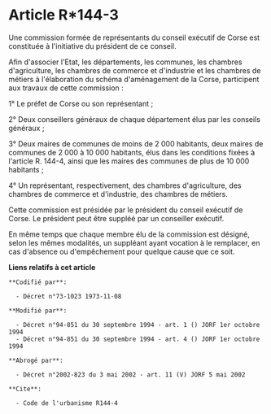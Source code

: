 # Article R*144-3

Une commission formée de représentants du conseil exécutif de Corse est constituée à l'initiative du président de ce conseil.

Afin d'associer l'Etat, les départements, les communes, les chambres d'agriculture, les chambres de commerce et d'industrie
et les chambres de métiers à l'élaboration du schéma d'aménagement de la Corse, participent aux travaux de cette commission :

1° Le préfet de Corse ou son représentant ;

2° Deux conseillers généraux de chaque département élus par les conseils généraux ;

3° Deux maires de communes de moins de 2 000 habitants, deux maires de communes de 2 000 à 10 000 habitants, élus dans les
conditions fixées à l'article R. 144-4, ainsi que les maires des communes de plus de 10 000 habitants ;

4° Un représentant, respectivement, des chambres d'agriculture, des chambres de commerce et d'industrie, des chambres de
métiers.

Cette commission est présidée par le président du conseil exécutif de Corse. Le président peut être suppléé par un conseiller
exécutif.

En même temps que chaque membre élu de la commission est désigné, selon les mêmes modalités, un suppléant ayant vocation à le
remplacer, en cas d'absence ou d'empêchement pour quelque cause que ce soit.

**Liens relatifs à cet article**

	**Codifié par**:

	  - Décret n°73-1023 1973-11-08

	**Modifié par**:

	  - Décret n°94-851 du 30 septembre 1994 - art. 1 () JORF 1er octobre 1994
	  - Décret n°94-851 du 30 septembre 1994 - art. 4 () JORF 1er octobre 1994

	**Abrogé par**:

	  - Décret n°2002-823 du 3 mai 2002 - art. 11 (V) JORF 5 mai 2002

	**Cite**:

	  - Code de l'urbanisme R144-4
